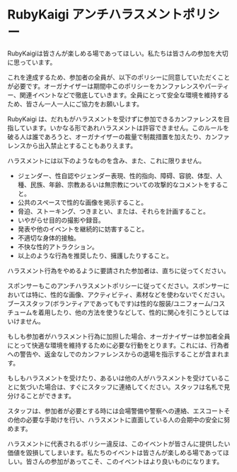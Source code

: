 # RubyKaigi アンチハラスメントポリシー

RubyKaigiは皆さんが楽しめる場であってほしい。私たちは皆さんの参加を大切に思っています。

これを達成するため、参加者の全員が、以下のポリシーに同意していただくことが必要です。オーガナイザーは期間中このポリシーをカンファレンスやパーティー、関連イベントなどで徹底していきます。全員にとって安全な環境を維持するため、皆さん一人一人にご協力をお願いします。

RubyKaigi は、だれもがハラスメントを受けずに参加できるカンファレンスを目指しています。いかなる形であれハラスメントは許容できません。このルールを破る人は誰であろうと、オーガナイザーの裁量で制裁措置を加えたり、カンファレンスから出入禁止とすることもありえます。

ハラスメントには以下のようなものを含み、また、これに限りません。

- ジェンダー、性自認やジェンダー表現、性的指向、障碍、容貌、体型、人種、民族、年齢、宗教あるいは無宗教についての攻撃的なコメントをすること。
- 公共のスペースで性的な画像を掲示すること。
- 脅迫、ストーキング、つきまとい、または、それらを計画すること。
- いやがらせ目的の撮影や録音。
- 発表や他のイベントを継続的に妨害すること。
- 不適切な身体的接触。
- 不快な性的アトラクション。
- 以上のような行為を推奨したり、擁護したりすること。

ハラスメント行為をやめるように要請された参加者は、直ちに従ってください。

スポンサーもこのアンチハラスメントポリシーに従ってください。スポンサーにおいては特に、性的な画像、アクティビティ、素材などを使わないでください。ブーススタッフ(ボランティアであってもです)は性的な服装/ユニフォーム/コスチュームを着用したり、他の方法を使うなどして、性的に関心を引こうとしてはいけません。

もしも参加者がハラスメント行為に加担した場合、オーガナイザーは参加者全員にとって快適な環境を維持するために必要な行動をとります。これには、行為者への警告や、返金なしでのカンファレンスからの退場を指示することが含まれます。

もしもハラスメントを受けたり、あるいは他の人がハラスメントを受けていることに気づいた場合は、すぐにスタッフに連絡してください。スタッフは名札で見分けることができます。

スタッフは、参加者が必要とする時には会場警備や警察への連絡、エスコートその他の必要な手助けを行い、ハラスメントに直面している人の会期中の安全に努めます。

ハラスメントに代表されるポリシー違反は、このイベントが皆さんに提供したい価値を毀損してしまいます。私たちのイベントは皆さんが楽しめる場であってほしい。皆さんの参加があってこそ、このイベントはより良いものになります。